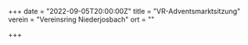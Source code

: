 +++
date = "2022-09-05T20:00:00Z"
title = "VR-Adventsmarktsitzung"
verein = "Vereinsring Niederjosbach"
ort = ""

+++
